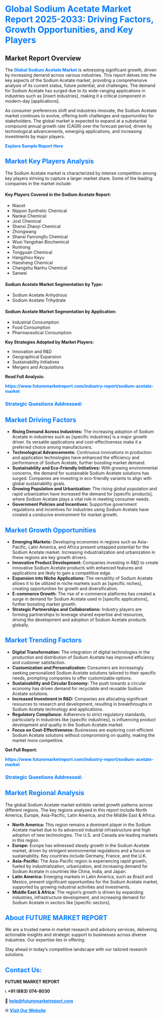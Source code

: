 <h1 style="color: #007BFF;">Global Sodium Acetate Market Report 2025-2033: Driving Factors, Growth Opportunities, and Key Players</h1>

<section id="overview">
<h2>Market Report Overview</h2>
<p>The <a href="https://www.futuremarketreport.com/industry-report/sodium-acetate-market" style="color: #007BFF; text-decoration: none;"><strong>Global Sodium Acetate Market</strong></a> is witnessing significant growth, driven by increasing demand across various industries. This report delves into the key aspects of the Sodium Acetate market, providing a comprehensive analysis of its current status, future potential, and challenges. The demand for Sodium Acetate has surged due to its wide-ranging applications in industries such as [insert industries], making it a critical component in modern-day [applications].</p>
<p>As consumer preferences shift and industries innovate, the Sodium Acetate market continues to evolve, offering both challenges and opportunities for stakeholders. The global market is expected to expand at a substantial compound annual growth rate (CAGR) over the forecast period, driven by technological advancements, emerging applications, and increasing investments by major players.</p>
</section>

<section id="overview">
<p><a href="https://www.futuremarketreport.com/request-sample/reportId=30647" style="color: #007BFF; text-decoration: none;"><strong>Explore Sample Report Here</strong></a></p>
</section>

<section id="key-players">
<h2 style="color: #007BFF;">Market Key Players Analysis</h2>
<p>The Sodium Acetate market is characterized by intense competition among key players striving to capture a larger market share. Some of the leading companies in the market include:</p>
<h4>Key Players Covered in the Sodium Acetate Report:</h4>
<ul><li>Niacet</li><li>Nippon Synthetic Chemical</li><li>Nankai Chemical</li><li>Jost Chemical</li><li>Shanxi Zhaoyi Chemical</li><li>Zhongwang</li><li>Shanxi Fanrongfu Chemical</li><li>Wuxi Yangshan Biochemical</li><li>Runhong</li><li>Tongyuan Chemical</li><li>Hangzhou Keyu</li><li>Haosheng Chemical</li><li>Changshu Nanhu Chemical</li><li>Sanwei</li></ul>
<h4>Sodium Acetate Market Segmentation by Type:</h4>
<ul><li>Sodium Acetate Anhydrous</li><li>Sodium Acetate Trihydrate</li></ul>

<h4>Sodium Acetate Market Segmentation by Application:</h4>
<ul><li>Industrial Consumption</li><li>Food Consumption</li><li>Pharmaceutical Consumption</li></ul>
<p><strong>Key Strategies Adopted by Market Players:</strong></p>
<ul>
<li>Innovation and R&D</li>
<li>Geographical Expansion</li>
<li>Sustainability Initiatives</li>
<li>Mergers and Acquisitions</li>
</ul>
</section>

<section>
<p><strong>Read Full Analysis: </strong></p><a href="https://www.futuremarketreport.com/industry-report/sodium-acetate-market" style="color: #007BFF; text-decoration: none;"><strong>https://www.futuremarketreport.com/industry-report/sodium-acetate-market</strong></a>
<h3 style="color: #007BFF;">Strategic Questions Addressed:</h3>
</section>

<section id="driving-factors">
<h2 style="color: #007BFF;">Market Driving Factors</h2>
<ul>
<li><strong>Rising Demand Across Industries:</strong> The increasing adoption of Sodium Acetate in industries such as [specific industries] is a major growth driver. Its versatile applications and cost-effectiveness make it a preferred choice among manufacturers.</li>
<li><strong>Technological Advancements:</strong> Continuous innovations in production and application technologies have enhanced the efficiency and performance of Sodium Acetate, further boosting market demand.</li>
<li><strong>Sustainability and Eco-Friendly Initiatives:</strong> With growing environmental concerns, the demand for sustainable Sodium Acetate solutions has surged. Companies are investing in eco-friendly variants to align with global sustainability goals.</li>
<li><strong>Growing Population and Urbanization:</strong> The rising global population and rapid urbanization have increased the demand for [specific products], where Sodium Acetate plays a vital role in meeting consumer needs.</li>
<li><strong>Government Policies and Incentives:</strong> Supportive government regulations and incentives for industries using Sodium Acetate have created a conducive environment for market growth.</li>
</ul>
</section>

<section id="growth-opportunities">
<h2 style="color: #007BFF;">Market Growth Opportunities</h2>
<ul>
<li><strong>Emerging Markets:</strong> Developing economies in regions such as Asia-Pacific, Latin America, and Africa present untapped potential for the Sodium Acetate market. Increasing industrialization and urbanization in these regions are key growth drivers.</li>
<li><strong>Innovative Product Development:</strong> Companies investing in R&D to create innovative Sodium Acetate products with enhanced features and applications are likely to gain a competitive edge.</li>
<li><strong>Expansion into Niche Applications:</strong> The versatility of Sodium Acetate allows it to be utilized in niche markets such as [specific niches], creating opportunities for growth and diversification.</li>
<li><strong>E-commerce Growth:</strong> The rise of e-commerce platforms has created a surge in demand for Sodium Acetate used in [specific applications], further boosting market growth.</li>
<li><strong>Strategic Partnerships and Collaborations:</strong> Industry players are forming partnerships to leverage shared expertise and resources, driving the development and adoption of Sodium Acetate products globally.</li>
</ul>
</section>

<section id="trending-factors">
<h2 style="color: #007BFF;">Market Trending Factors</h2>
<ul>
<li><strong>Digital Transformation:</strong> The integration of digital technologies in the production and distribution of Sodium Acetate has improved efficiency and customer satisfaction.</li>
<li><strong>Customization and Personalization:</strong> Consumers are increasingly seeking personalized Sodium Acetate solutions tailored to their specific needs, prompting companies to offer customizable options.</li>
<li><strong>Sustainability and Circular Economy:</strong> The push towards a circular economy has driven demand for recyclable and reusable Sodium Acetate solutions.</li>
<li><strong>Increased Investment in R&D:</strong> Companies are allocating significant resources to research and development, resulting in breakthroughs in Sodium Acetate technology and applications.</li>
<li><strong>Regulatory Compliance:</strong> Adherence to strict regulatory standards, particularly in industries like [specific industries], is influencing product development and quality in the Sodium Acetate market.</li>
<li><strong>Focus on Cost-Effectiveness:</strong> Businesses are exploring cost-efficient Sodium Acetate solutions without compromising on quality, making the market more competitive.</li>
</ul>
</section>

<section>
<p><strong>Get Full Report: </strong></p><a href="https://www.futuremarketreport.com/industry-report/sodium-acetate-market" style="color: #007BFF; text-decoration: none;"><strong>https://www.futuremarketreport.com/industry-report/sodium-acetate-market</strong></a>
<h3 style="color: #007BFF;">Strategic Questions Addressed:</h3>
</section>


<section id="regional-analysis">
<h2 style="color: #007BFF;">Market Regional Analysis</h2>
<p>The global Sodium Acetate market exhibits varied growth patterns across different regions. The key regions analyzed in this report include North America, Europe, Asia-Pacific, Latin America, and the Middle East & Africa:</p>
<ul>
<li><strong>North America:</strong> This region remains a dominant player in the Sodium Acetate market due to its advanced industrial infrastructure and high adoption of new technologies. The U.S. and Canada are leading markets in this region.</li>
<li><strong>Europe:</strong> Europe has witnessed steady growth in the Sodium Acetate market, driven by stringent environmental regulations and a focus on sustainability. Key countries include Germany, France, and the U.K.</li>
<li><strong>Asia-Pacific:</strong> The Asia-Pacific region is experiencing rapid growth, fueled by industrialization, urbanization, and increasing demand for Sodium Acetate in countries like China, India, and Japan.</li>
<li><strong>Latin America:</strong> Emerging markets in Latin America, such as Brazil and Mexico, present significant opportunities for the Sodium Acetate market, supported by growing industrial activities and investments.</li>
<li><strong>Middle East & Africa:</strong> The region’s growth is driven by expanding industries, infrastructure development, and increasing demand for Sodium Acetate in sectors like [specific sectors].</li>
</ul>
</section>

<footer>
<h2 style="color: #007BFF;">About FUTURE MARKET REPORT</h2>
<p>We are a trusted name in market research and advisory services, delivering actionable insights and strategic support to businesses across diverse industries. Our expertise lies in offering:</p>

<p>Stay ahead in today’s competitive landscape with our tailored research solutions.</p>

<h2 style="color: #007BFF;">Contact Us:</h2>
<p><strong>FUTURE MARKET REPORT</strong></p>
<p>📞 <strong>+91 (883) 074-8030</strong></p>
<p>📧 <strong><a href="mailto:help@futuremarketreport.com" style="color: #007BFF;">help@futuremarketreport.com</a></strong></p>
<p>🌐 <strong><a href="https://www.futuremarketreport.com/" style="color: #007BFF;">Visit Our Website</a></strong></p>
</footer>